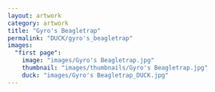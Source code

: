 ```yaml
---
layout: artwork
category: artwork
title: "Gyro's Beagletrap"
permalink: "DUCK/gyro's_beagletrap"
images:
  "first page":
    image: "images/Gyro's Beagletrap.jpg"
    thumbnail: "images/thumbnails/Gyro's Beagletrap.jpg"
    duck: "images/Gyro's Beagletrap_DUCK.jpg"
---
```

